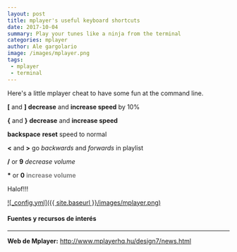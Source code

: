```yaml
---
layout: post
title: mplayer's useful keyboard shortcuts 
date: 2017-10-04
summary: Play your tunes like a ninja from the terminal
categories: mplayer
author: Ale gargolario
image: /images/mplayer.png
tags:
 - mplayer
 - terminal
---
```


Here's a little mplayer cheat to have some fun at the command line.  

**[** and **]** **decrease** and **increase speed** by 10%


**{** and **}** **decrease** and **increase speed**


**backspace** **reset** speed to normal


**<** and **>** go *backwards* and *forwards* in playlist


**/** or **9** *decrease volume*


**\*** or **0** <span style="color:grey">**increase volume**</span>

Halof!!!

[![_config.yml]({{ site.baseurl }}/images/mplayer.png)](http://www.mplayerhq.hu/design7/news.html)

#### Fuentes y recursos de interés
*** 

**Web de Mplayer:** <http://www.mplayerhq.hu/design7/news.html>
